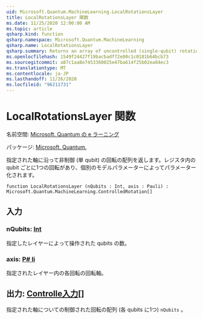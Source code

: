 ```yaml
---
uid: Microsoft.Quantum.MachineLearning.LocalRotationsLayer
title: LocalRotationsLayer 関数
ms.date: 11/25/2020 12:00:00 AM
ms.topic: article
qsharp.kind: function
qsharp.namespace: Microsoft.Quantum.MachineLearning
qsharp.name: LocalRotationsLayer
qsharp.summary: Returns an array of uncontrolled (single-qubit) rotations along a given axis, with one rotation for each qubit in a register, parameterized by distinct model parameters.
ms.openlocfilehash: 1549f24427f19bacbadf72e00c1c0181b64bcb73
ms.sourcegitcommit: a87c1aa8e7453360025e47ba614f25b02ea84ec3
ms.translationtype: MT
ms.contentlocale: ja-JP
ms.lasthandoff: 11/26/2020
ms.locfileid: "96211731"
---
```

# <a name="localrotationslayer-function"></a>LocalRotationsLayer 関数

名前空間: [Microsoft. Quantum の e ラーニング](xref:Microsoft.Quantum.MachineLearning)

パッケージ: [Microsoft. Quantum.](https://nuget.org/packages/Microsoft.Quantum.MachineLearning)


指定された軸に沿って非制御 (単 qubit) の回転の配列を返します。レジスタ内の qubit ごとに1つの回転があり、個別のモデルパラメーターによってパラメーター化されます。

```qsharp
function LocalRotationsLayer (nQubits : Int, axis : Pauli) : Microsoft.Quantum.MachineLearning.ControlledRotation[]
```


## <a name="input"></a>入力

### <a name="nqubits--int"></a>nQubits: [Int](xref:microsoft.quantum.lang-ref.int)

指定したレイヤーによって操作された qubits の数。


### <a name="axis--pauli"></a>axis: [P# li](xref:microsoft.quantum.lang-ref.pauli)

指定されたレイヤー内の各回転の回転軸。



## <a name="output--controlledrotation"></a>出力: [Controlle入力](xref:Microsoft.Quantum.MachineLearning.ControlledRotation)[]

指定された軸についての制御された回転の配列 (各 qubits に1つ) `nQubits` 。
